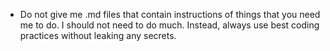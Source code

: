 - Do not give me .md files that contain instructions of things that you need me to do. I should not need to do much. Instead, always use best coding practices without leaking any secrets.